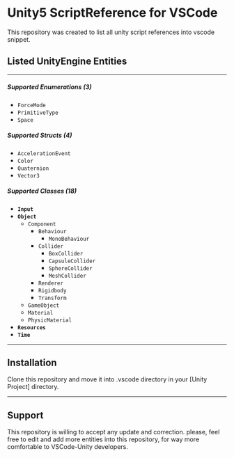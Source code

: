 # **Unity5 ScriptReference for VSCode**
This repository was created to list all unity script references into vscode snippet.

## **Listed UnityEngine Entities**
---
##### Supported Enumerations (3)
* `ForceMode`
* `PrimitiveType`
* `Space`
##### Supported Structs (4)
* `AccelerationEvent`
* `Color`
* `Quaternion`
* `Vector3`
##### Supported Classes (18)
* **`Input`**
* **`Object`**
    * `Component`
        * `Behaviour`
            * `MonoBehaviour`
        * `Collider`
            * `BoxCollider`
            * `CapsuleCollider`
            * `SphereCollider`
            * `MeshCollider`
        * `Renderer`
        * `Rigidbody`
        * `Transform`
    * `GameObject`
    * `Material`
    * `PhysicMaterial`
* **`Resources`**
* **`Time`**
---
## **Installation**
Clone this repository and move it into .vscode directory in your [Unity Project] directory.

---
## **Support**
This repository is willing to accept any update and correction. please, feel free to edit and add more entities into this repository, for way more comfortable to VSCode-Unity developers.
